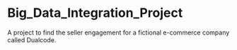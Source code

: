 # Big_Data_Integration_Project
A project to find the seller engagement for a fictional e-commerce company called Dualcode. 

